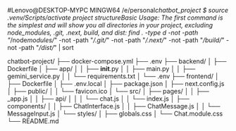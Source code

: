 #Lenovo@DESKTOP-MYPC MINGW64 /e/personal*chatbot_project
$ source .venv/Scripts/activate
project structureBasic Usage:
The first command is the simplest and will show you all directories in your project, excluding node_modules, .git, .next, build, and dist:
find . -type d -not -path "*/node*modules/*" -not -path "_/.git/_" -not -path "_/.next/_" -not -path "_/build/_" -not -path "_/dist/_" | sort

chatbot-project/
├── docker-compose.yml
├── .env
├── backend/
│ ├── Dockerfile
│ ├── app/
│ │ ├── **init**.py
│ │ ├── main.py
│ │ ├── gemini_service.py
│ │ └── requirements.txt
│ └── .env
├── frontend/
│ ├── Dockerfile
│ ├── .env.local
│ ├── package.json
│ ├── next.config.js
│ ├── public/
│ │ └── favicon.ico
│ └── src/
│ ├── pages/
│ │ ├── \_app.js
│ │ ├── api/
│ │ │ └── chat.js
│ │ └── index.js
│ ├── components/
│ │ ├── ChatInterface.js
│ │ ├── ChatMessage.js
│ │ └── MessageInput.js
│ └── styles/
│ ├── globals.css
│ └── Chat.module.css
└── README.md
